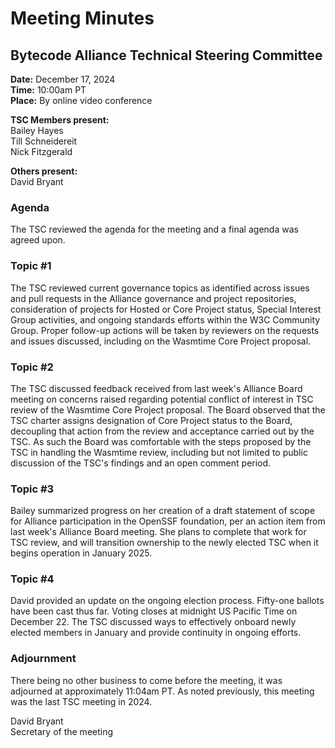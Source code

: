 # Meeting Minutes
## Bytecode Alliance Technical Steering Committee
**Date:** December 17, 2024  
**Time:** 10:00am PT  
**Place:** By online video conference  

**TSC Members present:**  
Bailey Hayes  
Till Schneidereit  
Nick Fitzgerald  

**Others present:**  
David Bryant  

### Agenda
The TSC reviewed the agenda for the meeting and a final agenda was agreed upon.

### Topic #1
The TSC reviewed current governance topics as identified across issues and pull requests in the Alliance governance and project repositories, consideration of projects for Hosted or Core Project status, Special Interest Group activities, and ongoing standards efforts within the W3C Community Group. Proper follow-up actions will be taken by reviewers on the requests and issues discussed, including on the Wasmtime Core Project proposal.

### Topic #2
The TSC discussed feedback received from last week's Alliance Board meeting on concerns raised regarding potential conflict of interest in TSC review of the Wasmtime Core Project proposal. The Board observed that the TSC charter assigns designation of Core Project status to the Board, decoupling that action from the review and acceptance carried out by the TSC. As such the Board was comfortable with the steps proposed by the TSC in handling the Wasmtime review, including but not limited to public discussion of the TSC's findings and an open comment period.

### Topic #3
Bailey summarized progress on her creation of a draft statement of scope for Alliance participation in the OpenSSF foundation, per an action item from last week's Alliance Board meeting. She plans to complete that work for TSC review, and will transition ownership to the newly elected TSC when it begins operation in January 2025.

### Topic #4
David provided an update on the ongoing election process. Fifty-one ballots have been cast thus far. Voting closes at midnight US Pacific Time on December 22. The TSC discussed ways to effectively onboard newly elected members in January and provide continuity in ongoing efforts.

### Adjournment
There being no other business to come before the meeting, it was adjourned at approximately 11:04am PT. As noted previously, this meeting was the last TSC meeting in 2024.

David Bryant  
Secretary of the meeting